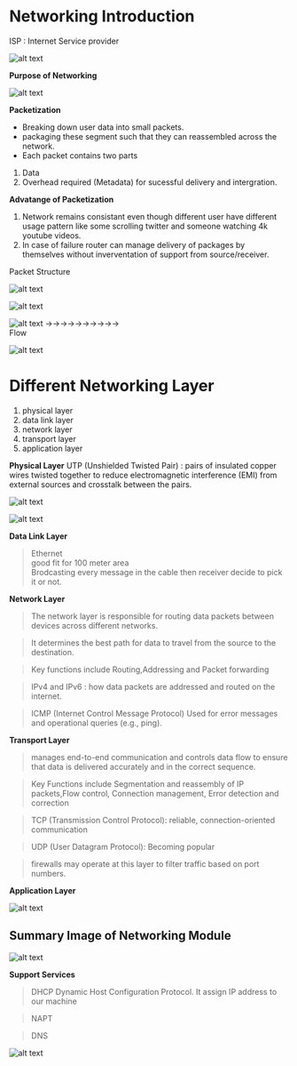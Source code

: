 # Networking Introduction

ISP : Internet Service provider 

![alt text](image.png)

**Purpose of Networking**

![alt text](image-1.png)

**Packetization**
* Breaking down user data into small packets.
* packaging these segment such that they can reassembled across the network.
* Each packet contains two parts 
1.  Data <br>
2.  Overhead required (Metadata) for sucessful delivery and intergration. 

**Advatange of Packetization**
1. Network remains consistant even though different user have different usage pattern like some scrolling twitter and someone watching 4k youtube videos.
2. In case of failure router can manage delivery of packages by themselves without inverventation of support from source/receiver.

Packet Structure

![alt text](image-2.png)

![alt text](image-3.png)

![alt text](image-4.png)
->->->->->->->->->-> <br>
Flow

![alt text](image-5.png)



# Different Networking Layer

1.  physical layer
2.  data link layer
3.  network layer
4.  transport layer
5.  application layer



**Physical Layer**
UTP (Unshielded Twisted Pair) : pairs of insulated copper wires twisted together to reduce electromagnetic interference (EMI) from external sources and crosstalk between the pairs.

![alt text](image-7.png)

![alt text](image-6.png)


**Data Link Layer**

>Ethernet  \
>good fit for 100 meter area \
>Brodcasting every message in the cable then receiver decide to pick it or not.


**Network Layer**

>The network layer is responsible for routing data packets between devices across different networks. 

>It determines the best path for data to travel from the source to the destination.

>Key functions include Routing,Addressing and Packet forwarding 

>IPv4 and IPv6 : how data packets are addressed and routed on the internet.

>ICMP (Internet Control Message Protocol) Used for error messages and operational queries (e.g., ping).


**Transport Layer**

>manages end-to-end communication and controls data flow to ensure that data is delivered accurately and in the correct sequence.

>Key Functions include Segmentation and reassembly of IP packets,Flow control, Connection management, Error detection and correction

>TCP (Transmission Control Protocol): reliable, connection-oriented communication

>UDP (User Datagram Protocol): Becoming popular 

>firewalls may operate at this layer to filter traffic based on port numbers.

**Application Layer**

![alt text](image-8.png)


## Summary Image of Networking Module
![alt text](image-9.png)


**Support Services**
>DHCP Dynamic Host Configuration Protocol. It assign IP address to our machine

>NAPT 

>DNS



![alt text](image-10.png)